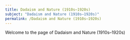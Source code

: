 ```yaml
---
title: Dadaism and Nature (1910s–1920s)
subject: "Dadaism and Nature (1910s–1920s)"
permalink: /Dadaism and Nature (1910s–1920s)
---
```


Welcome to the page of Dadaism and Nature (1910s–1920s)
